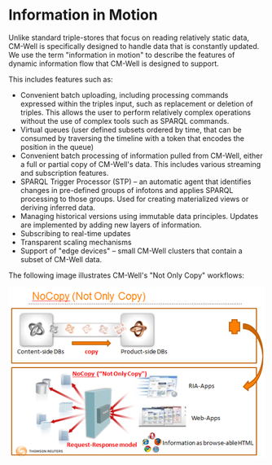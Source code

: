 # Information in Motion

Unlike standard triple-stores that focus on reading relatively static data, CM-Well is specifically designed to handle data that is constantly updated. We use the term "information in motion" to describe the features of dynamic information flow that CM-Well is designed to support.

This includes features such as:

- Convenient batch uploading, including processing commands expressed within the triples input, such as replacement or deletion of triples. This allows the user to perform relatively complex operations without the use of complex tools such as SPARQL commands.
- Virtual queues (user defined subsets ordered by time, that can be consumed by traversing the timeline with a token that encodes the position in the queue)
- Convenient batch processing of information pulled from CM-Well, either a full or partial copy of CM-Well's data. This includes various streaming and subscription features.
- SPARQL Trigger Processor (STP) – an automatic agent that identifies changes in pre-defined groups of infotons and applies SPARQL processing to those groups. Used for creating materialized views or deriving inferred data.
- Managing historical versions using immutable data principles. Updates are implemented by adding new layers of information.
- Subscribing to real-time updates
- Transparent scaling mechanisms
- Support of "edge devices" – small CM-Well clusters that contain a subset of CM-Well data.

The following image illustrates CM-Well's "Not Only Copy" workflows:

<img src="../../_Images/no-copy.png" align="middle">